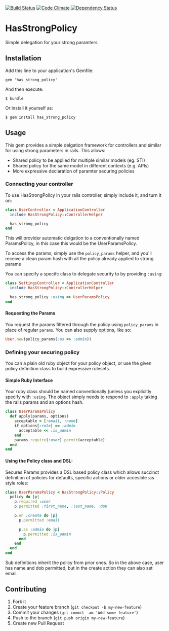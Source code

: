 [![Build Status](https://travis-ci.org/loz/has_strong_policy.png)](https://travis-ci.org/loz/has_strong_policy)
[![Code Climate](https://codeclimate.com/github/loz/has_strong_policy.png)](https://codeclimate.com/github/loz/has_strong_policy)
[![Dependency Status](https://gemnasium.com/loz/has_strong_policy.png)](https://gemnasium.com/loz/has_strong_policy)

# HasStrongPolicy

Simple delegation for your strong paramters

## Installation

Add this line to your application's Gemfile:

    gem 'has_strong_policy'

And then execute:

    $ bundle

Or install it yourself as:

    $ gem install has_strong_policy

## Usage

This gem provides a simple delgation framework for controllers and similar for
using strong parameters in rails.  This allows:

* Shared policy to be applied for multiple similar models (eg. STI)
* Shared policy for the same model in different contexts (e.g. APIs)
* More expressive declaration of paramter securing policies

### Connecting your controller

To use HasStrongPolicy in your rails controller, simply include it, and turn it on:


```ruby
class UserController < ApplicationController
  include HasStrongPolicy::ControllerHelper

  has_strong_policy
end
```

This will provider automatic delgation to a conventionally named ParamsPolicy,
in this case this would be the UserParamsPolicy.

To access the params, simply use the `policy_params` helper, and you'll receive
a clean param hash with all the policy already applied to strong params

You can specify a specifc class to delegate security to by providing `:using`:


```ruby
class SettingsController < ApplicationController
  include HasStrongPolicy::ControllerHelper

  has_strong_policy :using => UserParamsPolicy
end
```

#### Requesting the Params

You request the params filtered through the policy using `policy_params` in
place of regular `params`.  You can also supply options, like so:

```ruby
User.new(policy_params(:as => :admin))
```

### Defining your securing policy

You can a plain old ruby object for your policy object, or use the given policy
definition class to build expressive rulesets.

#### Simple Ruby Interface

Your ruby class should be named conventionally (unless you explicitly specify
with `:using`.  The object simply needs to respond to `:apply` taking the
rails params and an options hash.

```ruby
class UserParamsPolicy
  def apply(params, options)
    acceptable = [:email, :name]
    if options[:role] == :admin
      acceptable << :is_admin
    end
    params.require(:user).permit(acceptable)
  end
end
```

#### Using the Policy class and DSL:

Secures Params provides a DSL based policy class which allows succinct definition
of policies for defaults, specific actions or older accesible :as style roles:

```ruby
class UserParamsPolicy < HasStrongPolicy::Policy
  policy do |p|
    p.required :user
    p.permitted :first_name, :last_name, :dob

    p.on :create do |p|
      p.permitted :email

      p.as :admin do |p|
        p.permitted :is_admin
      end
    end
  end
end
```

Sub definitions inherit the policy from prior ones.  So in the above case, user
has name and dob permitted, but in the create action they can also set email.


## Contributing

1. Fork it
2. Create your feature branch (`git checkout -b my-new-feature`)
3. Commit your changes (`git commit -am 'Add some feature'`)
4. Push to the branch (`git push origin my-new-feature`)
5. Create new Pull Request
